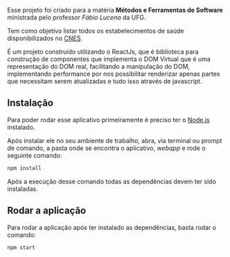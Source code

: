 Esse projeto foi criado para a matéria **Métodos e Ferramentas de Software** ministrada pelo professor *Fábio Lucena* da UFG.

Tem como objetivo listar todos os estabelecimentos de saúde disponibilizados no [CNES](http://.cnes.datasus.gov.br).

É um projeto construído utilizando o ReactJs, que é biblioteca para construção de componentes que implementa o DOM Virtual que é uma representação do DOM real, facilitando a manipulação do DOM, implementando performance por nos possibilitar renderizar apenas partes que necessitam serem atualizadas e tudo isso através de javascript.

## Instalação

Para poder rodar esse aplicativo primeiramente é preciso ter o [Node.js](https://nodejs.org/) instalado.

Após instalar ele no seu ambiente de trabalho, abra, via terminal ou prompt de comando, a pasta onde se encontra o aplicativo, *webapp* e rode o seguinte comando:

```sh
npm install

```
Após a execução desse comando todas as dependências devem ter sido instaladas.

## Rodar a aplicação

Para rodar a aplicação após ter instalado as dependências, basta rodar o comando:

```sh
npm start

```